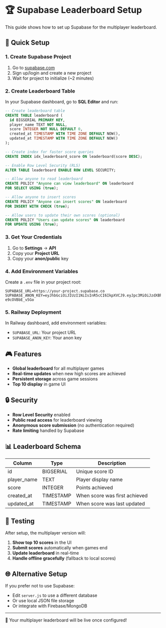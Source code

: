 # 🏆 Supabase Leaderboard Setup

This guide shows how to set up Supabase for the multiplayer leaderboard.

## 🚀 Quick Setup

### 1. Create Supabase Project

1. Go to [supabase.com](https://supabase.com)
2. Sign up/login and create a new project
3. Wait for project to initialize (~2 minutes)

### 2. Create Leaderboard Table

In your Supabase dashboard, go to **SQL Editor** and run:

```sql
-- Create leaderboard table
CREATE TABLE leaderboard (
  id BIGSERIAL PRIMARY KEY,
  player_name TEXT NOT NULL,
  score INTEGER NOT NULL DEFAULT 0,
  created_at TIMESTAMP WITH TIME ZONE DEFAULT NOW(),
  updated_at TIMESTAMP WITH TIME ZONE DEFAULT NOW()
);

-- Create index for faster score queries
CREATE INDEX idx_leaderboard_score ON leaderboard(score DESC);

-- Enable Row Level Security (RLS)
ALTER TABLE leaderboard ENABLE ROW LEVEL SECURITY;

-- Allow anyone to read leaderboard
CREATE POLICY "Anyone can view leaderboard" ON leaderboard
FOR SELECT USING (true);

-- Allow anyone to insert scores
CREATE POLICY "Anyone can insert scores" ON leaderboard
FOR INSERT WITH CHECK (true);

-- Allow users to update their own scores (optional)
CREATE POLICY "Users can update scores" ON leaderboard
FOR UPDATE USING (true);
```

### 3. Get Your Credentials

1. Go to **Settings** → **API**
2. Copy your **Project URL**
3. Copy your **anon/public** key

### 4. Add Environment Variables

Create a `.env` file in your project root:

```env
SUPABASE_URL=https://your-project.supabase.co
SUPABASE_ANON_KEY=eyJhbGciOiJIUzI1NiIsInR5cCI6IkpXVCJ9.eyJpc3MiOiJzdXBhYmFzZSIsInJlZiI6ImNqaWNlbXhhZ216cmNzYW5uemtiIiwicm9sZSI6ImFub24iLCJpYXQiOjE3NDkwNzgzNjAsImV4cCI6MjA2NDY1NDM2MH0.rihGlIeRlh7BOSGydCsAi0onAh2Cp-e9cOVBbE_v5Go
```

### 5. Railway Deployment

In Railway dashboard, add environment variables:
- `SUPABASE_URL`: Your project URL
- `SUPABASE_ANON_KEY`: Your anon key

## 🎮 Features

- **Global leaderboard** for all multiplayer games
- **Real-time updates** when new high scores are achieved
- **Persistent storage** across game sessions
- **Top 10 display** in game UI

## 🔒 Security

- **Row Level Security** enabled
- **Public read access** for leaderboard viewing
- **Anonymous score submission** (no authentication required)
- **Rate limiting** handled by Supabase

## 📊 Leaderboard Schema

| Column | Type | Description |
|--------|------|-------------|
| id | BIGSERIAL | Unique score ID |
| player_name | TEXT | Player display name |
| score | INTEGER | Points achieved |
| created_at | TIMESTAMP | When score was first achieved |
| updated_at | TIMESTAMP | When score was last updated |

## 🔧 Testing

After setup, the multiplayer version will:
1. **Show top 10 scores** in the UI
2. **Submit scores** automatically when games end
3. **Update leaderboard** in real-time
4. **Handle offline gracefully** (fallback to local scores)

## 🌐 Alternative Setup

If you prefer not to use Supabase:
- Edit `server.js` to use a different database
- Or use local JSON file storage
- Or integrate with Firebase/MongoDB

---

🎉 Your multiplayer leaderboard will be live once configured! 